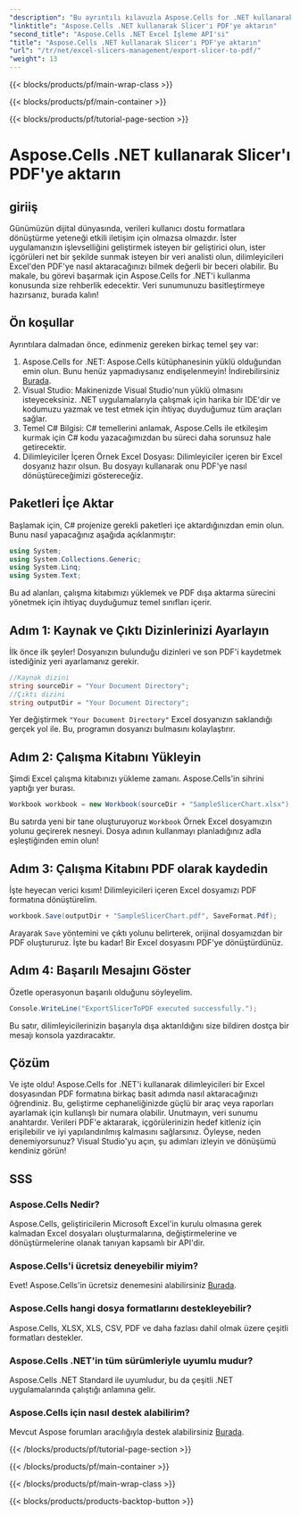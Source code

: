 ```yaml
---
"description": "Bu ayrıntılı kılavuzla Aspose.Cells for .NET kullanarak Excel dilimleyicilerini kolayca PDF'ye aktarın. Veri sunumunuzu optimize edin."
"linktitle": "Aspose.Cells .NET kullanarak Slicer'ı PDF'ye aktarın"
"second_title": "Aspose.Cells .NET Excel İşleme API'si"
"title": "Aspose.Cells .NET kullanarak Slicer'ı PDF'ye aktarın"
"url": "/tr/net/excel-slicers-management/export-slicer-to-pdf/"
"weight": 13
---
```


{{< blocks/products/pf/main-wrap-class >}}

{{< blocks/products/pf/main-container >}}

{{< blocks/products/pf/tutorial-page-section >}}

# Aspose.Cells .NET kullanarak Slicer'ı PDF'ye aktarın

## giriiş
Günümüzün dijital dünyasında, verileri kullanıcı dostu formatlara dönüştürme yeteneği etkili iletişim için olmazsa olmazdır. İster uygulamanızın işlevselliğini geliştirmek isteyen bir geliştirici olun, ister içgörüleri net bir şekilde sunmak isteyen bir veri analisti olun, dilimleyicileri Excel'den PDF'ye nasıl aktaracağınızı bilmek değerli bir beceri olabilir. Bu makale, bu görevi başarmak için Aspose.Cells for .NET'i kullanma konusunda size rehberlik edecektir. Veri sunumunuzu basitleştirmeye hazırsanız, burada kalın!
## Ön koşullar
Ayrıntılara dalmadan önce, edinmeniz gereken birkaç temel şey var:
1. Aspose.Cells for .NET: Aspose.Cells kütüphanesinin yüklü olduğundan emin olun. Bunu henüz yapmadıysanız endişelenmeyin! İndirebilirsiniz [Burada](https://releases.aspose.com/cells/net/).
2. Visual Studio: Makinenizde Visual Studio'nun yüklü olmasını isteyeceksiniz. .NET uygulamalarıyla çalışmak için harika bir IDE'dir ve kodumuzu yazmak ve test etmek için ihtiyaç duyduğumuz tüm araçları sağlar.
3. Temel C# Bilgisi: C# temellerini anlamak, Aspose.Cells ile etkileşim kurmak için C# kodu yazacağımızdan bu süreci daha sorunsuz hale getirecektir.
4. Dilimleyiciler İçeren Örnek Excel Dosyası: Dilimleyiciler içeren bir Excel dosyanız hazır olsun. Bu dosyayı kullanarak onu PDF'ye nasıl dönüştüreceğimizi göstereceğiz.
## Paketleri İçe Aktar
Başlamak için, C# projenize gerekli paketleri içe aktardığınızdan emin olun. Bunu nasıl yapacağınız aşağıda açıklanmıştır:
```csharp
using System;
using System.Collections.Generic;
using System.Linq;
using System.Text;
```
Bu ad alanları, çalışma kitabımızı yüklemek ve PDF dışa aktarma sürecini yönetmek için ihtiyaç duyduğumuz temel sınıfları içerir.
## Adım 1: Kaynak ve Çıktı Dizinlerinizi Ayarlayın
İlk önce ilk şeyler! Dosyanızın bulunduğu dizinleri ve son PDF'i kaydetmek istediğiniz yeri ayarlamanız gerekir. 
```csharp
//Kaynak dizini
string sourceDir = "Your Document Directory";
//Çıktı dizini
string outputDir = "Your Document Directory";
```
Yer değiştirmek `"Your Document Directory"` Excel dosyanızın saklandığı gerçek yol ile. Bu, programın dosyanızı bulmasını kolaylaştırır.
## Adım 2: Çalışma Kitabını Yükleyin
Şimdi Excel çalışma kitabınızı yükleme zamanı. Aspose.Cells'in sihrini yaptığı yer burası.
```csharp
Workbook workbook = new Workbook(sourceDir + "SampleSlicerChart.xlsx");
```
Bu satırda yeni bir tane oluşturuyoruz `Workbook` Örnek Excel dosyamızın yolunu geçirerek nesneyi. Dosya adının kullanmayı planladığınız adla eşleştiğinden emin olun!
## Adım 3: Çalışma Kitabını PDF olarak kaydedin
İşte heyecan verici kısım! Dilimleyicileri içeren Excel dosyamızı PDF formatına dönüştürelim.
```csharp
workbook.Save(outputDir + "SampleSlicerChart.pdf", SaveFormat.Pdf);
```
Arayarak `Save` yöntemini ve çıktı yolunu belirterek, orijinal dosyamızdan bir PDF oluştururuz. İşte bu kadar! Bir Excel dosyasını PDF'ye dönüştürdünüz.
## Adım 4: Başarılı Mesajını Göster
Özetle operasyonun başarılı olduğunu söyleyelim.
```csharp
Console.WriteLine("ExportSlicerToPDF executed successfully.");
```
Bu satır, dilimleyicilerinizin başarıyla dışa aktarıldığını size bildiren dostça bir mesajı konsola yazdıracaktır.
## Çözüm
Ve işte oldu! Aspose.Cells for .NET'i kullanarak dilimleyicileri bir Excel dosyasından PDF formatına birkaç basit adımda nasıl aktaracağınızı öğrendiniz. Bu, geliştirme cephaneliğinizde güçlü bir araç veya raporları ayarlamak için kullanışlı bir numara olabilir. 
Unutmayın, veri sunumu anahtardır. Verileri PDF'e aktararak, içgörülerinizin hedef kitleniz için erişilebilir ve iyi yapılandırılmış kalmasını sağlarsınız. Öyleyse, neden denemiyorsunuz? Visual Studio'yu açın, şu adımları izleyin ve dönüşümü kendiniz görün!
## SSS
### Aspose.Cells Nedir?
Aspose.Cells, geliştiricilerin Microsoft Excel'in kurulu olmasına gerek kalmadan Excel dosyaları oluşturmalarına, değiştirmelerine ve dönüştürmelerine olanak tanıyan kapsamlı bir API'dir.
### Aspose.Cells'i ücretsiz deneyebilir miyim?
Evet! Aspose.Cells'in ücretsiz denemesini alabilirsiniz [Burada](https://releases.aspose.com/).
### Aspose.Cells hangi dosya formatlarını destekleyebilir?
Aspose.Cells, XLSX, XLS, CSV, PDF ve daha fazlası dahil olmak üzere çeşitli formatları destekler.
### Aspose.Cells .NET'in tüm sürümleriyle uyumlu mudur?
Aspose.Cells .NET Standard ile uyumludur, bu da çeşitli .NET uygulamalarında çalıştığı anlamına gelir.
### Aspose.Cells için nasıl destek alabilirim?
Mevcut Aspose forumları aracılığıyla destek alabilirsiniz [Burada](https://forum.aspose.com/c/cells/9).

{{< /blocks/products/pf/tutorial-page-section >}}

{{< /blocks/products/pf/main-container >}}

{{< /blocks/products/pf/main-wrap-class >}}

{{< blocks/products/products-backtop-button >}}